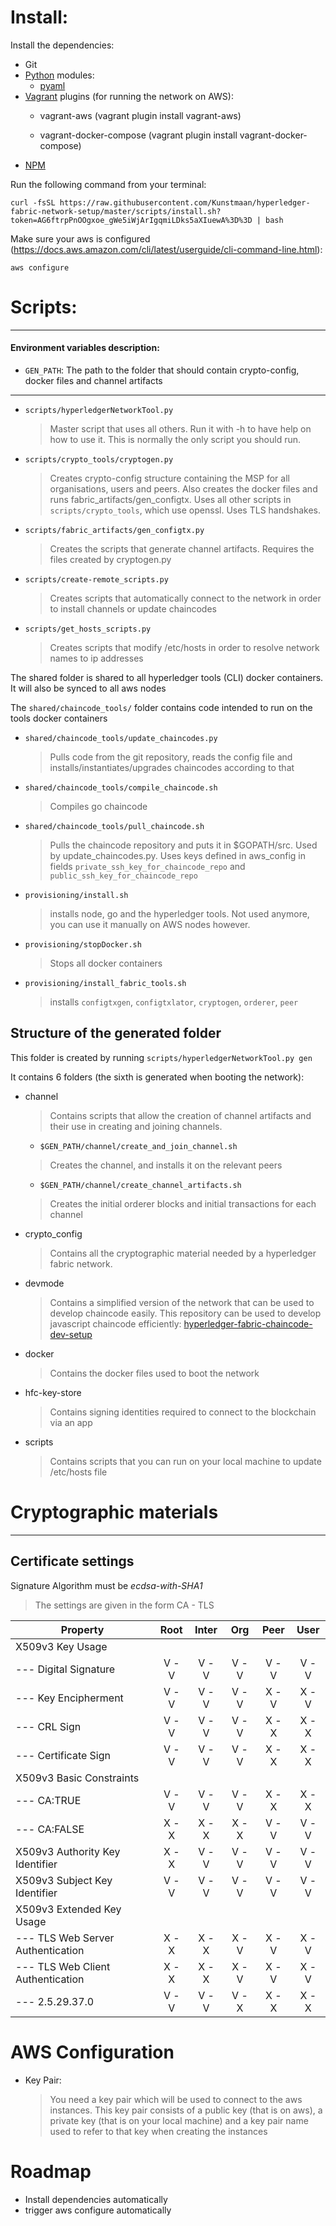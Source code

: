 # Install:

Install the dependencies:
* Git
* [Python](https://www.python.org/downloads/) modules:
    * [pyaml](https://github.com/yaml/pyyaml)
* [Vagrant](https://www.vagrantup.com/docs/installation/) plugins (for running the network on AWS):
    * vagrant-aws (vagrant plugin install vagrant-aws)
    
    * vagrant-docker-compose (vagrant plugin install vagrant-docker-compose)
* [NPM](https://docs.npmjs.com/getting-started/installing-node)

Run the following command from your terminal:

    curl -fsSL https://raw.githubusercontent.com/Kunstmaan/hyperledger-fabric-network-setup/master/scripts/install.sh?token=AG6ftrpPnOOgxoe_gWe5iWjArIgqmiLDks5aXIuewA%3D%3D | bash

Make sure your aws is configured (https://docs.aws.amazon.com/cli/latest/userguide/cli-command-line.html):

    aws configure

# Scripts:

---
#### Environment variables description:
* `GEN_PATH`: The path to the folder that should contain crypto-config, docker files and channel artifacts

---

* `scripts/hyperledgerNetworkTool.py`
    > Master script that uses all others. Run it with -h to have help on how to use it. This is normally the only script you should run.

* `scripts/crypto_tools/cryptogen.py`
    > Creates crypto-config structure containing the MSP for all organisations, users and peers. Also creates the docker files and runs fabric_artifacts/gen_configtx. Uses all other scripts in `scripts/crypto_tools`, which use openssl.
    Uses TLS handshakes.

* `scripts/fabric_artifacts/gen_configtx.py`
    > Creates the scripts that generate channel artifacts. Requires the files created by cryptogen.py

* `scripts/create-remote_scripts.py`
    > Creates scripts that automatically connect to the network in order to install channels or update chaincodes

* `scripts/get_hosts_scripts.py`
    > Creates scripts that modify /etc/hosts in order to resolve network names to ip addresses


The shared folder is shared to all hyperledger tools (CLI) docker containers. It will also be synced to all aws nodes

The `shared/chaincode_tools/` folder contains code intended to run on the tools docker containers
* `shared/chaincode_tools/update_chaincodes.py`
    > Pulls code from the git repository, reads the config file and installs/instantiates/upgrades chaincodes according to that

* `shared/chaincode_tools/compile_chaincode.sh`
    > Compiles go chaincode

* `shared/chaincode_tools/pull_chaincode.sh`
    > Pulls the chaincode repository and puts it in $GOPATH/src. Used by update_chaincodes.py. Uses keys defined in aws_config in fields `private_ssh_key_for_chaincode_repo` and `public_ssh_key_for_chaincode_repo`

* `provisioning/install.sh`
    > installs node, go and the hyperledger tools. Not used anymore, you can use it manually on AWS nodes however.

* `provisioning/stopDocker.sh`
    > Stops all docker containers

* `provisioning/install_fabric_tools.sh`
    > installs `configtxgen`, `configtxlator`, `cryptogen`, `orderer`, `peer`

## Structure of the generated folder

This folder is created by running `scripts/hyperledgerNetworkTool.py gen`

It contains 6 folders (the sixth is generated when booting the network):
* channel
    > Contains scripts that allow the creation of channel artifacts and their
    use in creating and joining channels.

    * `$GEN_PATH/channel/create_and_join_channel.sh`
    > Creates the channel, and installs it on the relevant peers

    * `$GEN_PATH/channel/create_channel_artifacts.sh`
    > Creates the initial orderer blocks and initial transactions for each channel

* crypto_config
    > Contains all the cryptographic material needed by a hyperledger fabric network.

* devmode
    > Contains a simplified version of the network that can be used to develop chaincode easily.
    This repository can be used to develop javascript chaincode efficiently: [hyperledger-fabric-chaincode-dev-setup](https://github.com/janb87/hyperledger-fabric-chaincode-dev-setup)

* docker
    > Contains the docker files used to boot the network

* hfc-key-store
    > Contains signing identities required to connect to the blockchain via an app

* scripts
    > Contains scripts that you can run on your local machine to update /etc/hosts file


# Cryptographic materials
------
## Certificate settings

Signature Algorithm must be *ecdsa-with-SHA1*
> The settings are given in the form CA - TLS

| Property                          | Root  | Inter | Org   | Peer  | User  |
| --------------------------------- |:-----:|:-----:|:-----:|:-----:|:-----:|
| X509v3 Key Usage                  |       |       |       |       |       |
| --- Digital Signature             | V - V | V - V | V - V | V - V | V - V |
| --- Key Encipherment              | V - V | V - V | V - V | X - V | X - V |
| --- CRL Sign                      | V - V | V - V | V - V | X - X | X - X |
| --- Certificate Sign              | V - V | V - V | V - V | X - X | X - X |
| X509v3 Basic Constraints          |       |       |       |       |       |
| --- CA:TRUE                       | V - V | V - V | V - V | X - X | X - X |
| --- CA:FALSE                      | X - X | X - X | X - X | V - V | V - V |
| X509v3 Authority Key Identifier   | X - X | V - V | V - V | V - V | V - V |
| X509v3 Subject Key Identifier     | V - V | V - V | V - V | V - V | V - V |
| X509v3 Extended Key Usage         |       |       |       |       |       |
| --- TLS Web Server Authentication | X - X | X - X | X - V | X - V | X - V |
| --- TLS Web Client Authentication | X - X | X - X | X - V | X - V | X - V |
| --- 2.5.29.37.0                   | V - V | V - V | V - X | X - X | X - X |


# AWS Configuration
* Key Pair:
  > You need a key pair which will be used to connect to the aws instances. This key
    pair consists of a public key (that is on aws), a private key (that is on your local machine) and a
    key pair name used to refer to that key when creating the instances
    
# Roadmap
* Install dependencies automatically
* trigger aws configure automatically
